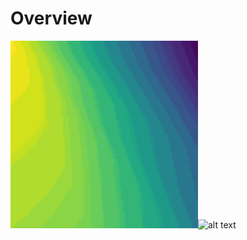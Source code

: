 # Overview


![alt text](https://github.com/morganhawkins/NeuralNetwork/blob/main/images/leaky_relu_recreation_looping.gif "Logo Title Text 1")![alt text](https://github.com/morganhawkins/NeuralNetwork/blob/main/images/sigmoid_recreation_looping.gif "Logo Title Text 1")








